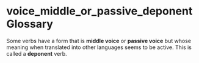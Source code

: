 # voice_middle_or_passive_deponent Glossary
Some verbs have a form that is **middle voice** or **passive voice** but whose meaning when translated into other languages seems to be active. This is called a **deponent** verb.
